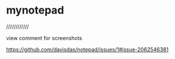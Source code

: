 # mynotepad
////////////

view comment for screenshots

https://github.com/davisdas/notepad/issues/1#issue-2062546381
